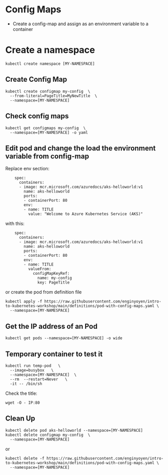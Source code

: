 # Config Maps
* Create a config-map and assign as an environment variable to a container

# Create a namespace
```
kubectl create namespace [MY-NAMESPACE]
```

## Create Config Map
```
kubectl create configmap my-config  \
  --from-literal=PageTitle=MyNewTitle  \
  --namespace=[MY-NAMESPACE]
```

## Check config maps
```
kubectl get configmaps my-config  \
  --namespace=[MY-NAMESPACE] -o yaml
```


## Edit pod and change the load the environment variable from config-map


Replace env section:
```
    spec:
      containers:
      - image: mcr.microsoft.com/azuredocs/aks-helloworld:v1
        name: aks-helloworld
        ports:
        - containerPort: 80
        env:
        - name: TITLE
          value: "Welcome to Azure Kubernetes Service (AKS)"
```

with this:

```
    spec:
      containers:
      - image: mcr.microsoft.com/azuredocs/aks-helloworld:v1
        name: aks-helloworld
        ports:
        - containerPort: 80
        env:
        - name: TITLE
          valueFrom:
            configMapKeyRef:
              name: my-config
              key: PageTitle
```

or create the pod from definition file

```
kubectl apply -f https://raw.githubusercontent.com/enginyoyen/intro-to-kubernetes-workshop/main/definitions/pod-with-config-maps.yaml \
  --namespace=[MY-NAMESPACE]
``` 


## Get the IP address of an Pod
```
kubectl get pods --namespace=[MY-NAMESPACE] -o wide
```

## Temporary container to test it
```
kubectl run temp-pod   \
  --image=busybox   \
  --namespace=[MY-NAMESPACE]  \
  --rm  --restart=Never   \
  -it -- /bin/sh
```

Check the title:
```
wget -O - IP:80
```

## Clean Up
```
kubectl delete pod aks-helloworld --namespace=[MY-NAMESPACE]
kubectl delete configmap my-config  \
  --namespace=[MY-NAMESPACE]
```
or


```
kubectl delete -f https://raw.githubusercontent.com/enginyoyen/intro-to-kubernetes-workshop/main/definitions/pod-with-config-maps.yaml \
  --namespace=[MY-NAMESPACE]
```